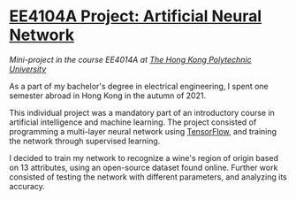 # [EE4104A Project: Artificial Neural Network](http://www.ee.polyu.edu.hk/pdf/syllabus/BEng/EE4014A.pdf)
*Mini-project in the course EE4014A at [The Hong Kong Polytechnic University](https://www.polyu.edu.hk/)*

As a part of my bachelor's degree in electrical engineering, I spent one semester abroad in Hong Kong in the autumn of 2021.

This individual project was a mandatory part of an introductory course in artificial intelligence and machine learning. The project consisted of programming a multi-layer neural network using [TensorFlow](https://www.tensorflow.org/), and training the network through supervised learning.

I decided to train my network to recognize a wine's region of origin based on 13 attributes, using an open-source dataset found online. Further work consisted of testing the network with different parameters, and analyzing its accuracy.
